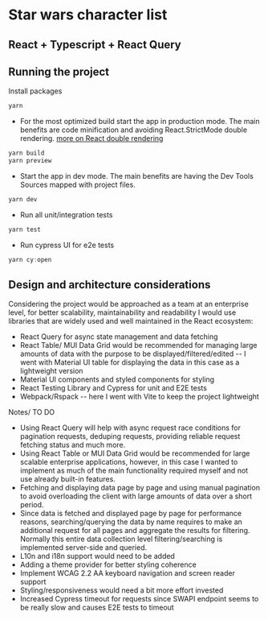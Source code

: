 # Star wars character list
## React + Typescript + React Query

## Running the project

Install packages

```js
yarn
```

- For the most optimized build start the app in production mode. The main benefits are code minification and avoiding React.StrictMode double rendering.
[more on React double rendering](https://chanduthedev.medium.com/why-react-app-rendering-twice-e31339ed9461#:~:text=StrictMode%20in%20the%20application%2C%20react,environment%2C%20it%20only%20renders%20once.&text=If%20you%20want%20to%20avoid,the%20development%20environment%2C%20remove%20React.)

```js
yarn build
yarn preview
```

- Start the app in dev mode. The main benefits are having the Dev Tools Sources mapped with project files.

```js
yarn dev
```

- Run all unit/integration tests

```js
yarn test 
```

- Run cypress UI for e2e tests
```js
yarn cy:open
```

## Design and architecture considerations

Considering the project would be approached as a team at an enterprise level, for better scalability, maintainability and readability I would use libraries that are widely used and well maintained in the React ecosystem:
- React Query for async state management and data fetching
- React Table/ MUI Data Grid would be recommended for managing large amounts of data with the purpose to be displayed/filtered/edited 
 -- I went with Material UI table for displaying the data in this case as a lightweight version 
- Material UI components and styled components for styling
- React Testing Library and Cypress for unit and E2E tests
- Webpack/Rspack -- here I went with Vite to keep the project lightweight


Notes/ TO DO

- Using React Query will help with async request race conditions for pagination requests, deduping requests, providing reliable request fetching status and much more.
- Using React Table or MUI Data Grid would be recommended for large scalable enterprise applications, however, in this case I wanted to implement as much of the main functionality required myself and not use already built-in features.
- Fetching and displaying data page by page and using manual pagination to avoid overloading the client with large amounts of data over a short period.
- Since data is fetched and displayed page by page for performance reasons, searching/querying the data by name requires to make an additional request for all pages and aggregate the results for filtering. Normally this entire data collection level filtering/searching is implemented server-side and queried.
- L10n and i18n support would need to be added
- Adding a theme provider for better styling coherence 
- Implement WCAG 2.2 AA keyboard navigation and screen reader support
- Styling/responsiveness would need a bit more effort invested
- Increased Cypress timeout for requests since SWAPI endpoint seems to be really slow and causes E2E tests to timeout
